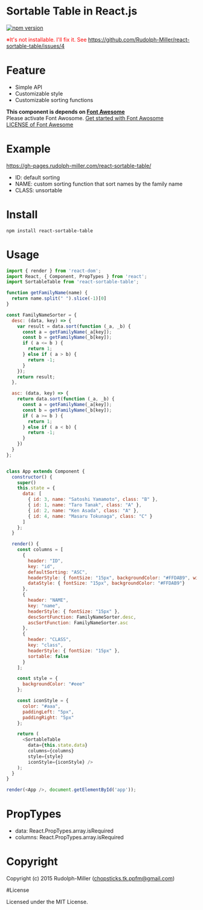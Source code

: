 # Sortable Table in React.js

[![npm version](https://badge.fury.io/js/react-sortable-table.svg)](http://badge.fury.io/js/react-sortable-table)

<font color='red'>※It's not installable. I'll fix it. See https://github.com/Rudolph-Miller/react-sortable-table/issues/4 </font>

# Feature

- Simple API
- Customizable style
- Customizable sorting functions

__This component is depends on [Font Awesome](http://fortawesome.github.io/Font-Awesome/)__  
Please activate Font Awosome. [Get started with Font Awosome](http://fortawesome.github.io/Font-Awesome/get-started/)    
[LICENSE of Font Awesome](http://fortawesome.github.io/Font-Awesome/license/)

# Example

https://gh-pages.rudolph-miller.com/react-sortable-table/
- ID: default sorting
- NAME: custom sorting function that sort names by the family name
- CLASS: unsortable

# Install

```
npm install react-sortable-table
```

# Usage

```js
import { render } from 'react-dom';
import React, { Component, PropTypes } from 'react';
import SortableTable from 'react-sortable-table';

function getFamilyName(name) {
  return name.split(" ").slice(-1)[0]
}

const FamilyNameSorter = {
  desc: (data, key) => {
    var result = data.sort(function (_a, _b) {
      const a = getFamilyName(_a[key]);
      const b = getFamilyName(_b[key]);
      if ( a <= b ) {
        return 1;
      } else if ( a > b) {
        return -1;
      }
    });
    return result;
  },

  asc: (data, key) => {
    return data.sort(function (_a, _b) {
      const a = getFamilyName(_a[key]);
      const b = getFamilyName(_b[key]);
      if ( a >= b ) {
        return 1;
      } else if ( a < b) {
        return -1;
      }
    })
  }
};


class App extends Component {
  constructor() {
    super()
    this.state = {
      data: [
        { id: 3, name: "Satoshi Yamamoto", class: "B" },
        { id: 1, name: "Taro Tanak", class: "A" },
        { id: 2, name: "Ken Asada", class: "A" },
        { id: 4, name: "Masaru Tokunaga", class: "C" }
      ]
    };
  }

  render() {
    const columns = [
      {
        header: "ID",
        key: "id",
        defaultSorting: "ASC",
        headerStyle: { fontSize: "15px", backgroundColor: "#FFDAB9", width: "100px" },
        dataStyle: { fontSize: "15px", backgroundColor: "#FFDAB9"}
      },
      {
        header: "NAME",
        key: "name",
        headerStyle: { fontSize: "15px" },
        descSortFunction: FamilyNameSorter.desc,
        ascSortFunction: FamilyNameSorter.asc
      },
      {
        header: "CLASS",
        key: "class",
        headerStyle: { fontSize: "15px" },
        sortable: false
      }
    ];

    const style = {
      backgroundColor: "#eee"
    };

    const iconStyle = {
      color: "#aaa",
      paddingLeft: "5px",
      paddingRight: "5px"
    };

    return (
      <SortableTable
        data={this.state.data}
        columns={columns}
        style={style}
        iconStyle={iconStyle} />
    );
  }
}

render(<App />, document.getElementById('app'));
```

# PropTypes

- data: React.PropTypes.array.isRequired
- columns: React.PropTypes.array.isRequired

# Copyright

Copyright (c) 2015 Rudolph-Miller (chopsticks.tk.ppfm@gmail.com)

#License

Licensed under the MIT License.
